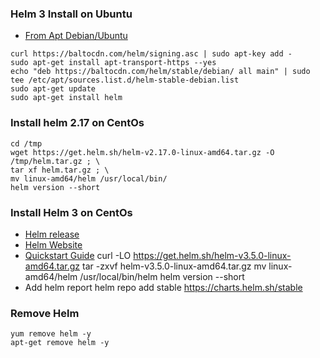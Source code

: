 ### Helm 3 Install on Ubuntu
* [From Apt Debian/Ubuntu](https://www.lynda.com/Helm-tutorials/Install-Helm-Linux/2830010/3127213-4.html?autoplay=true)

```
curl https://baltocdn.com/helm/signing.asc | sudo apt-key add -
sudo apt-get install apt-transport-https --yes
echo "deb https://baltocdn.com/helm/stable/debian/ all main" | sudo tee /etc/apt/sources.list.d/helm-stable-debian.list
sudo apt-get update
sudo apt-get install helm
```

### Install helm 2.17 on CentOs
```
cd /tmp 
wget https://get.helm.sh/helm-v2.17.0-linux-amd64.tar.gz -O /tmp/helm.tar.gz ; \
tar xf helm.tar.gz ; \
mv linux-amd64/helm /usr/local/bin/
helm version --short
```

### Install Helm 3 on CentOs
* [Helm release](https://github.com/helm/helm/releases)
* [Helm Website](https://helm.sh/)
* [Quickstart Guide](https://helm.sh/docs/intro/quickstart/)
curl -LO https://get.helm.sh/helm-v3.5.0-linux-amd64.tar.gz
tar -zxvf helm-v3.5.0-linux-amd64.tar.gz
mv linux-amd64/helm /usr/local/bin/helm
helm version --short
* Add helm report
helm repo add stable https://charts.helm.sh/stable


### Remove Helm 
```
yum remove helm -y
apt-get remove helm -y
```